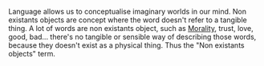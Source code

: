 Language allows us to conceptualise imaginary worlds in our mind. Non existants objects are concept where the word doesn't refer to a tangible thing. A lot of words are non existants object, such as [Morality](Morality.md), trust, love, good, bad... there's no tangible or sensible way of describing those words, because they doesn't exist as a physical thing. Thus the "Non existants objects" term. 